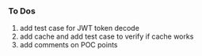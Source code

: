 ### To Dos
1. add test case for JWT token decode
2. add cache and add test case to verify if cache works
4. add comments on POC points
